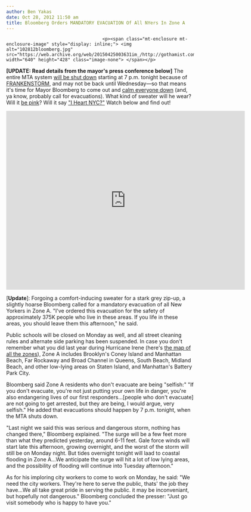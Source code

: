 ```yaml
---
author: Ben Yakas
date: Oct 28, 2012 11:50 am
title: Bloomberg Orders MANDATORY EVACUATION Of All NYers In Zone A
---
```


	
										<p><span class="mt-enclosure mt-enclosure-image" style="display: inline;"> <img alt="102812bloomberg.jpg" src="https://web.archive.org/web/20150425003631im_/http://gothamist.com/attachments/byakas/102812bloomberg.jpg" width="640" height="428" class="image-none"> </span></p>

<p><strong>[UPDATE: Read details from the mayor&apos;s press conference below]</strong> The entire MTA system <a href="https://web.archive.org/web/20150425003631/http://gothamist.com/2012/10/28/it_begins_entire_mta_system_will_sh.php">will be shut down</a> starting at 7 p.m. tonight because of <a href="https://web.archive.org/web/20150425003631/http://gothamist.com/tags/frankenstorm">FRANKENSTORM</a>, and may not be back until Wednesday&#x2014;so that means it&apos;s time for Mayor Bloomberg to come out and <a href="https://web.archive.org/web/20150425003631/http://gothamist.com/2012/10/27/watch_live_now_bloomberg_updates_ci.php">calm everyone down</a> (and, ya know, probably call for evacuations). What kind of sweater will he wear? Will it <a href="https://web.archive.org/web/20150425003631/http://gothamist.com/2009/09/12/the_deal_with_mayor_bloombergs_pink.php">be pink</a>? Will it say <a href="https://web.archive.org/web/20150425003631/http://gothamist.com/2005/12/20/media_loves_a_g.php">&quot;I Heart NYC?&quot;</a> Watch below and find out!</p>

<p><iframe width="640" height="480" src="https://web.archive.org/web/20150425003631if_/http://www.youtube.com/embed/Hu0b3mxXZOU" frameborder="0" allowfullscreen></iframe></p>

<p>[<strong>Update</strong>]: Forgoing a comfort-inducing sweater for a stark grey zip-up, a slightly hoarse Bloomberg called for a mandatory evacuation of all New Yorkers in Zone A. &quot;I&apos;ve ordered this evacuation for the safety of approximately 375K people who live in these areas. If you life in these areas, you should leave them this afternoon,&quot; he said.</p>

<p>Public schools will be closed on Monday as well, and all street cleaning rules and alternate side parking has been suspended. In case you don&apos;t remember what you did last year during Hurricane Irene (here&apos;s <a href="https://web.archive.org/web/20150425003631/http://gothamist.com/2012/10/28/map_heres_nyc_hurricane_evacuation.php">the map of all the zones</a>), Zone A includes Brooklyn&apos;s Coney Island and Manhattan Beach, Far Rockaway and Broad Channel in Queens, South Beach, Midland Beach, and other low-lying areas on Staten Island, and Manhattan&apos;s Battery Park City.</p>

<p>Bloomberg said Zone A residents who don&apos;t evacuate are being &quot;selfish:&quot; &quot;If you don&apos;t evacuate, you&apos;re not just putting your own life in danger, you&apos;re also endangering lives of our first responders...[people who don&apos;t evacuate] are not going to get arrested, but they are being, I would argue, very selfish.&quot; He added that evacuations should happen by 7 p.m. tonight, when the MTA shuts down.</p>

<p>&quot;Last night we said this was serious and dangerous storm, nothing has changed there,&quot; Bloomberg explained. &quot;The surge will be a few feet more than what they predicted yesterday, around 6-11 feet. Gale force winds will start late this afternoon, growing overnight, and the worst of the storm will still be on Monday night. But tides overnight tonight will laad to coastal flooding in Zone A...We anticipate the surge will hit a lot of low lying areas, and the possibility of flooding will continue into Tuesday afternoon.&quot;</p>

<p>As for his imploring city workers to come to work on Monday, he said: &quot;We need the city workers. They&apos;re here to serve the public, thats&apos; the job they have...We all take great pride in serving the public. it may be inconveniant, but hopefully not dangerous.&quot; Bloomberg concluded the presser: &quot;Just go visit somebody who is happy to have you.&quot;</p>					
										
									
				